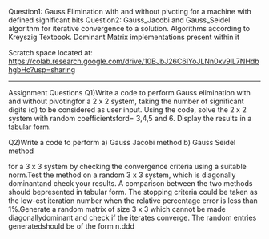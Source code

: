 Question1:
Gauss Elimination with and without pivoting for a machine with defined significant bits
Question2:
Gauss_Jacobi and Gauss_Seidel algorithm for iterative convergence to a solution. Algorithms according to Kreyszig Textbook. Dominant Matrix implementations present within it

Scratch space located at:
https://colab.research.google.com/drive/10BJbJ26C6lYoJLNn0xv9lL7NHdbhgbHc?usp=sharing

___________________________________________________________________________________________
Assignment Questions
Q1)Write a code to perform Gauss elimination with and without pivotingfor a 2 x 2 system, taking the number of significant digits (d) to be considered as user input. Using the code, solve the 2 x 2 system with random coefficientsford= 3,4,5 and 6.  Display the results in a tabular form.

Q2)Write a code to perform
a)  Gauss Jacobi method
b)  Gauss Seidel method

for a 3 x 3 system by checking the convergence criteria using a suitable norm.Test the method on a random 3 x 3 system, which is diagonally dominantand check your results.  A comparison between the two methods should bepresented in tabular form.  The stopping criteria could be taken as the low-est iteration number when the relative percentage error is less than 1%.Generate a random matrix of size 3 x 3 which cannot be made diagonallydominant and check if the iterates converge.  The random entries generatedshould be of the form n.ddd
